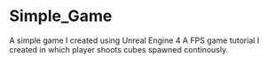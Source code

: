 # Simple_Game
A simple game I created using Unreal Engine 4
A FPS game tutorial I created in which player shoots cubes spawned continously.

